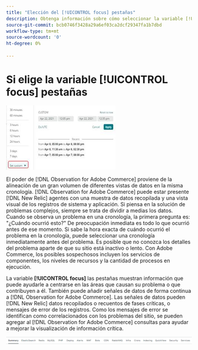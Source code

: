 ```yaml
---
title: "Elección del [!UICONTROL focus] pestañas"
description: Obtenga información sobre cómo seleccionar la variable [!UICONTROL focus] para observar las áreas que causan problemas.
source-git-commit: bcb0746f3428a29a6ef03ca2dcf29347fa1b7dbd
workflow-type: tm+mt
source-wordcount: '0'
ht-degree: 0%

---
```


# Si elige la variable [!UICONTROL focus] pestañas

![Elija las pestañas de enfoque](../../assets/tools/observation-for-adobe-commerce/choosing-the-focus-tabs-1.jpg)

El poder de [!DNL Observation for Adobe Commerce] proviene de la alineación de un gran volumen de diferentes vistas de datos en la misma cronología. [!DNL Observation for Adobe Commerce] puede estar presente [!DNL New Relic] agentes con una muestra de datos recopilada y una vista visual de los registros de sistema y aplicación. Si piensa en la solución de problemas complejos, siempre se trata de dividir a medias los datos. Cuando se observa un problema en una cronología, la primera pregunta es: &quot;¿Cuándo ocurrió esto?&quot; De preocupación inmediata es todo lo que ocurrió antes de ese momento. Si sabe la hora exacta de cuándo ocurrió el problema en la cronología, puede seleccionar una cronología inmediatamente antes del problema. Es posible que no conozca los detalles del problema aparte de que su sitio está inactivo o lento. Con Adobe Commerce, los posibles sospechosos incluyen los servicios de componentes, los niveles de recursos y la cantidad de procesos en ejecución.

La variable **[!UICONTROL focus]** las pestañas muestran información que puede ayudarle a centrarse en las áreas que causan su problema o que contribuyen a él. También puede añadir señales de datos de forma continua a [!DNL Observation for Adobe Commerce]. Las señales de datos pueden [!DNL New Relic] datos recopilados o recuentos de fases críticas, o mensajes de error de los registros. Como los mensajes de error se identifican como correlacionados con los problemas del sitio, se pueden agregar al [!DNL Observation for Adobe Commerce] consultas para ayudar a mejorar la visualización de información crítica.

![Elija las pestañas de enfoque](../../assets/tools/observation-for-adobe-commerce/choosing-the-focus-tabs-2.jpeg)
